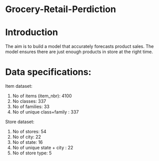 # Grocery-Retail-Perdiction

# Introduction
The aim is to build a model that accurately forecasts product sales. The model ensures there are just enough products in store at the right time.

# Data specifications:
Item dataset:

1.  No of items (item_nbr): 4100
2.  No classes: 337
3.  No of families: 33
4.  No of unique class+family : 337


Store dataset:

1. No of stores: 54
2. No of city: 22
3. No of state: 16
4. No of unique state + city : 22
5. No of store type: 5

